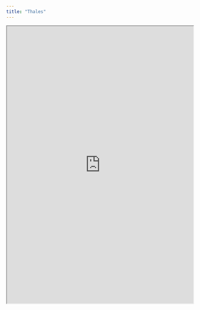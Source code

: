 ```yaml
---
title: "Thales"
---
```




<iframe height="750" width="100%" src="https://ewelton.github.io/ktest/wiki.html#Thales"></iframe>
